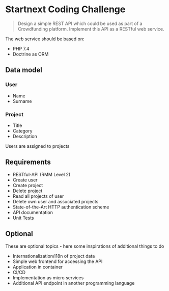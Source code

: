 # Startnext Coding Challenge

> Design a simple REST API which could be used as part of a Crowdfunding platform.
> Implement this API as a RESTful web service.

The web service should be based on:

- PHP 7.4
- Doctrine as ORM

## Data model

### User

- Name
- Surname

### Project

- Title
- Category
- Description

Users are assigned to projects

## Requirements

- RESTful-API (RMM Level 2)
- Create user
- Create project
- Delete project
- Read all projects of user
- Delete own user and associated projects
- State-of-the-Art HTTP authentication scheme
- API documentation
- Unit Tests

## Optional

These are optional topics - here some inspirations of additional things to do

- Internationalization/i18n of project data
- Simple web frontend for accessing the API
- Application in container
- CI/CD
- Implementation as micro services
- Additional API endpoint in another programming language
